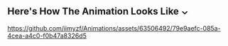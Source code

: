 ## Here's How The Animation Looks Like ⌄


https://github.com/iimyzf/Animations/assets/63506492/79e9aefc-085a-4cea-a4c0-f0b47a8326d5

